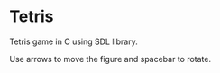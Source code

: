# Tetris
Tetris game in C using SDL library.

Use arrows to move the figure and spacebar to rotate.
